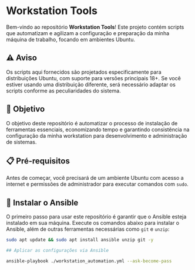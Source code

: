 # Workstation Tools

Bem-vindo ao repositório **Workstation Tools**! Este projeto contém scripts que automatizam e agilizam a configuração e preparação da minha máquina de trabalho, focando em ambientes Ubuntu.

## ⚠️ Aviso
Os scripts aqui fornecidos são projetados especificamente para distribuições Ubuntu, com suporte para versões principais 18+. Se você estiver usando uma distribuição diferente, será necessário adaptar os scripts conforme as peculiaridades do sistema.

## 🚀 Objetivo
O objetivo deste repositório é automatizar o processo de instalação de ferramentas essenciais, economizando tempo e garantindo consistência na configuração da minha workstation para desenvolvimento e administração de sistemas.

## 📋 Pré-requisitos
Antes de começar, você precisará de um ambiente Ubuntu com acesso a internet e permissões de administrador para executar comandos com `sudo`.

## 🔧 Instalar o Ansible
O primeiro passo para usar este repositório é garantir que o Ansible esteja instalado em sua máquina. Execute os comandos abaixo para instalar o Ansible, além de outras ferramentas necessárias como `git` e `unzip`:

```bash
sudo apt update && sudo apt install ansible unzip git -y

## Aplicar as configurações via Ansible

ansible-playbook ./workstation_automation.yml --ask-become-pass
